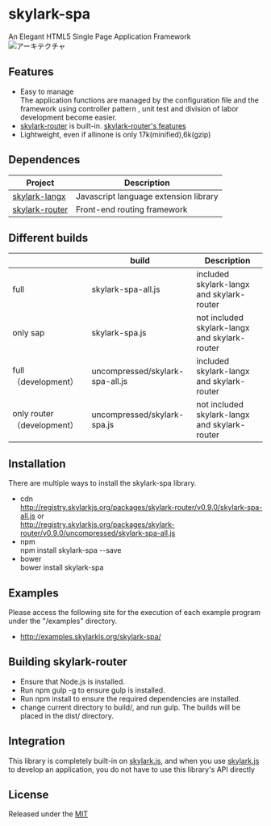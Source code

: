 # skylark-spa
An Elegant HTML5 Single Page Application Framework  
![アーキテクチャ](https://github.com/skylarkjs/skylark-spa/blob/master/docs/architecure.jpg "アーキテクチャ")

## Features

- Easy to manage  
The application functions are managed by the configuration file and the framework using controller pattern , unit test and division of labor development become easier.
- [skylark-router](https://github.com/skylarkjs/skylark-router) is built-in. [skylark-router's features](https://github.com/skylarkjs/skylark-router/blob/master/README.md#features)
- Lightweight, even if allinone is only 17k(minified),6k(gzip)

## Dependences
| Project | Description |
|---------|-------------|
| [skylark-langx](https://github.com/skylarkjs/skylark-langx)  | Javascript language extension library |
| [skylark-router](https://github.com/skylarkjs/skylark-router)   | Front-end routing framework |

##  Different builds
|  | build | Description |
|---------|--------|-------------|
| full | skylark-spa-all.js | included skylark-langx and skylark-router |
| only sap | skylark-spa.js | not included skylark-langx and skylark-router|
| full （development） | uncompressed/skylark-spa-all.js | included skylark-langx and skylark-router  |
| only router （development）| uncompressed/skylark-spa.js | not included skylark-langx and skylark-router|


## Installation
There are multiple ways to install the skylark-spa library. 
- cdn  
http://registry.skylarkjs.org/packages/skylark-router/v0.9.0/skylark-spa-all.js    or  
http://registry.skylarkjs.org/packages/skylark-router/v0.9.0/uncompressed/skylark-spa-all.js 
- npm  
npm install skylark-spa --save
- bower  
bower install skylark-spa

## Examples
Please access the following site for the execution of each example program under the "/examples" directory.

- http://examples.skylarkjs.org/skylark-spa/


## Building skylark-router

- Ensure that Node.js is installed.
- Run npm gulp -g to ensure gulp is installed.
- Run npm install to ensure the required dependencies are installed.
- change current directory to build/, and run gulp. The builds will be placed in the dist/ directory.

## Integration
This library is completely built-in on [skylark.js](https://github.com/skylarkjs/skylark), and when you use  [skylark.js](https://github.com/skylarkjs/skylark) to develop an application, you do not have to use this library's API directly

## License

Released under the [MIT](http://opensource.org/licenses/MIT)
